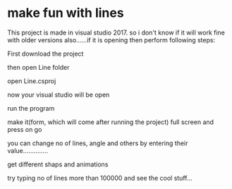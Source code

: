 # make fun with lines
This project is made in visual studio 2017. so i don't know if it will work fine with older versions also......if it is opening then perform following steps:

First download the project

then open Line folder

open Line.csproj

now your visual studio will be open 

run the program

make it(form, which will come after running the project) full screen and press on go

you can change no of lines, angle and others by entering their value..............

get different shaps and animations

try typing no of lines more than 100000 and see the cool stuff...
